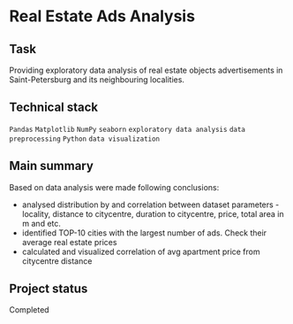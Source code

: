 # Real Estate Ads Analysis

## Task

Providing exploratory data analysis of real estate objects advertisements in Saint-Petersburg and its neighbouring localities.

## Technical stack

`Pandas` `Matplotlib` `NumPy` `seaborn` `exploratory data analysis` `data preprocessing` `Python` `data visualization`

## Main summary

Based on data analysis were made following conclusions:
- analysed distribution by and correlation between dataset parameters - locality, distance to citycentre, duration to citycentre, price, total area in m and etc.
- identified TOP-10 cities with the largest number of ads. Check their average real estate prices
- calculated and visualized correlation of avg apartment price from citycentre distance

## Project status

Completed
